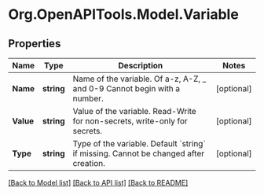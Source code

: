 # Org.OpenAPITools.Model.Variable
## Properties

Name | Type | Description | Notes
------------ | ------------- | ------------- | -------------
**Name** | **string** | Name of the variable. Of a-z, A-Z, _ and 0-9 Cannot begin with a number. | [optional] 
**Value** | **string** | Value of the variable. Read-Write for non-secrets, write-only for secrets. | [optional] 
**Type** | **string** | Type of the variable. Default &#x60;string&#x60; if missing. Cannot be changed after creation. | [optional] 

[[Back to Model list]](../README.md#documentation-for-models) [[Back to API list]](../README.md#documentation-for-api-endpoints) [[Back to README]](../README.md)

